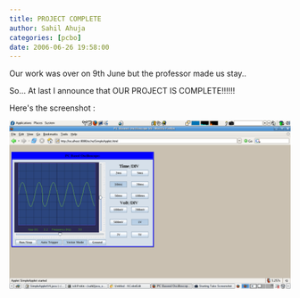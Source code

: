 ```yaml
---
title: PROJECT COMPLETE
author: Sahil Ahuja
categories: [pcbo]
date: 2006-06-26 19:58:00
---
```


Our work was over on 9th June but the professor made us stay..

So... At last I announce that OUR PROJECT IS COMPLETE!!!!!!

Here's the screenshot :
<!--more-->

![](/images/2006/FinalStage1.png)